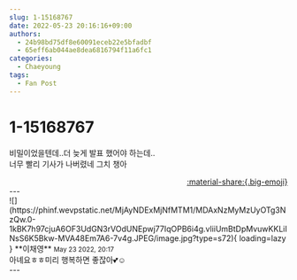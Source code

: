 ```yaml
---
slug: 1-15168767
date: 2022-05-23 20:16:16+09:00
authors:
  - 24b98bd75df8e60091eceb22e5bfadbf
  - 65eff6ab044ae8dea6816794f11a6fc1
categories:
  - Chaeyoung
tags:
  - Fan Post
---
```


# 1-15168767

<div class="post-container" markdown="1">
<div class="content-container md-sidebar__scrollwrap" markdown="1">

비밀이었을텐데..더 늦게 발표 했어야 하는데..<br>너무 빨리 기사가 나버렸네 그치 챙아

</div>
</div>

<div style="text-align: right;" markdown="1">
<a href="https://weverse.io/fromis9/fanpost/1-15168767" style="text-align: right;">:material-share:{.big-emoji}</a>
</div>
---

<div class="comments-container md-sidebar__scrollwrap" markdown="1">
<div class="comment" markdown="1">
<div class='id-container' markdown="1">
![](https://phinf.wevpstatic.net/MjAyNDExMjNfMTM1/MDAxNzMyMzUyOTg3NzQw.0-1kBK7h97cjuA6OF3UdGN3rVOdUNEpwj77IqOPB6i4g.vliiUmBtDpMvuwKKLiINsS6K5Bkw-MVA48Em7A6-7v4g.JPEG/image.jpg?type=s72){ loading=lazy }
**<span class="artist">이채영</span>** <small>May 23 2022, 20:17</small><br>
</div>
<div class='comment-body' markdown="1">
아녜요ㅎㅎ미리 행복하면 좋잖아💕☺️
</div>
</div>
</div>
---
